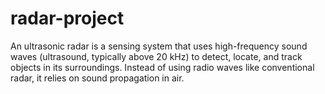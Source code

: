 # radar-project
An ultrasonic radar is a sensing system that uses high-frequency sound waves (ultrasound, typically above 20 kHz) to detect, locate, and track objects in its surroundings. Instead of using radio waves like conventional radar, it relies on sound propagation in air.
